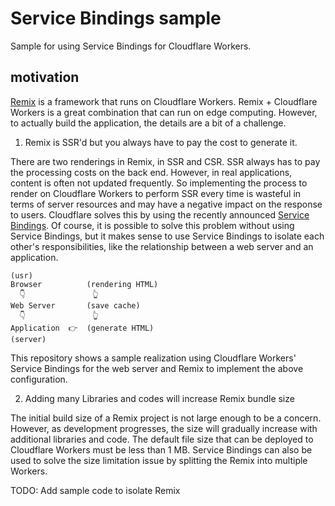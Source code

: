 # Service Bindings sample

Sample for using Service Bindings for Cloudflare Workers.

## motivation

[Remix](https://remix.run/) is a framework that runs on Cloudflare Workers. Remix + Cloudflare Workers is a great combination that can run on edge computing. However, to actually build the application, the details are a bit of a challenge.

1. Remix is SSR'd but you always have to pay the cost to generate it.

There are two renderings in Remix, in SSR and CSR. SSR always has to pay the processing costs on the back end. However, in real applications, content is often not updated frequently. So implementing the process to render on Cloudflare Workers to perform SSR every time is wasteful in terms of server resources and may have a negative impact on the response to users.
Cloudflare solves this by using the recently announced [Service Bindings](https://blog.cloudflare.com/service-bindings-ga/). Of course, it is possible to solve this problem without using Service Bindings, but it makes sense to use Service Bindings to isolate each other's responsibilities, like the relationship between a web server and an application.

```
(usr)
Browser          (rendering HTML)
  👇               👆
Web Server       (save cache)
  👇               👆
Application  👉  (generate HTML)
(server)
```

This repository shows a sample realization using Cloudflare Workers' Service Bindings for the web server and Remix to implement the above configuration.

2. Adding many Libraries and codes will increase Remix bundle size

The initial build size of a Remix project is not large enough to be a concern. However, as development progresses, the size will gradually increase with additional libraries and code. The default file size that can be deployed to Cloudflare Workers must be less than 1 MB. Service Bindings can also be used to solve the size limitation issue by splitting the Remix into multiple Workers.

TODO: Add sample code to isolate Remix
